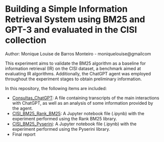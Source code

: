 # Building a Simple Information Retrieval System using BM25 and GPT-3 and evaluated in the CISI collection

Author: Monique Louise de Barros Monteiro - moniquelouise@gmailcom

This experiment aims to validate the BM25 algorithm as a baseline for information retrieval (IR) on the CISI dataset, a benchmark aimed at evaluating IR algorithms. Additionally, the ChatGPT agent was employed throughout the experiment stages to obtain preliminary information.


In this repository, the following items are included:

* [Consultas_ChatGPT](https://github.com/monilouise/cisi_bm25/blob/main/Consultas_ChatGPT.ipynb): A file containing transcripts of the main interactions with ChatGPT, as well as an analysis of some information provided by the agent.
* [CISI_BM25_Rank_BM25](https://github.com/monilouise/cisi_bm25/blob/main/CISI_BM25_Rank_BM25.ipynb): A Jupyter notebook file (.ipynb) with the experiment performed using the Rank BM25 library.
* [CISI_BM25_Pyserini](https://github.com/monilouise/cisi_bm25/blob/main/CISI_BM25_Pyserini.ipynb): A Jupyter notebook file (.ipynb) with the experiment performed using the Pyserini library.
* Final report
